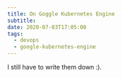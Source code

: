 ```yaml
---
title: On Goggle Kubernetes Engine
subtitle:
date: 2020-07-03T17:05:00
tags:
  - devops
  - google-kubernetes-engine
---
```


I still have to write them down :).
